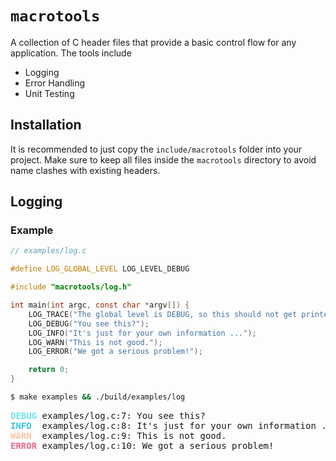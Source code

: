 # `macrotools`

A collection of C header files that provide a basic control flow for any application. The tools include
- Logging
- Error Handling
- Unit Testing

## Installation

It is recommended to just copy the `include/macrotools` folder into your project. Make sure to keep all files inside the `macrotools` directory to avoid name clashes with existing headers.

## Logging

### Example

```c
// examples/log.c

#define LOG_GLOBAL_LEVEL LOG_LEVEL_DEBUG

#include "macrotools/log.h"

int main(int argc, const char *argv[]) {
    LOG_TRACE("The global level is DEBUG, so this should not get printed.");
    LOG_DEBUG("You see this?");
    LOG_INFO("It's just for your own information ...");
    LOG_WARN("This is not good.");
    LOG_ERROR("We got a serious problem!");

    return 0;
}
```

```bash
$ make examples && ./build/examples/log
```

<pre>
<b style="color: #6BE4E6">DEBUG</b> examples/log.c:7: You see this?
<b style="color: #3FC4DE">INFO </b> examples/log.c:8: It's just for your own information ...
<b style="color: #FBC3A7">WARN </b> examples/log.c:9: This is not good.
<b style="color: #EC6A88">ERROR</b> examples/log.c:10: We got a serious problem!
</pre>
